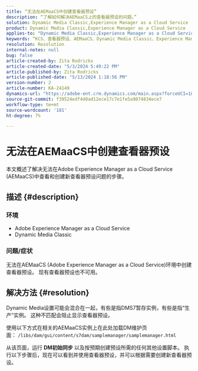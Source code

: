 ```yaml
---
title: “无法在AEMaaCS中创建查看器预设”
description: “了解如何解决AEMaaCS上的查看器预设的问题。”
solution: Dynamic Media Classic,Experience Manager as a Cloud Service
product: Dynamic Media Classic,Experience Manager as a Cloud Service
applies-to: "Dynamic Media Classic,Experience Manager as a Cloud Service"
keywords: “KCS、查看器预设、AEMaaCS、Dynamic Media Classic、Experience Manager”
resolution: Resolution
internal-notes: null
bug: false
article-created-by: Zita Rodricks
article-created-date: "5/3/2024 5:49:22 PM"
article-published-by: Zita Rodricks
article-published-date: "5/13/2024 1:18:56 PM"
version-number: 2
article-number: KA-24149
dynamics-url: "https://adobe-ent.crm.dynamics.com/main.aspx?forceUCI=1&pagetype=entityrecord&etn=knowledgearticle&id=d4a1e376-7509-ef11-9f8a-6045bd026dc7"
source-git-commit: f39524edf4d0ad12ece17c7e1fe5a9074834ece7
workflow-type: tm+mt
source-wordcount: '181'
ht-degree: 7%

---
```


# 无法在AEMaaCS中创建查看器预设


本文概述了解决无法在Adobe Experience Manager as a Cloud Service (AEMaaCS)中查看和创建新查看器预设问题的步骤。

## 描述 {#description}


### <b>环境</b>

- Adobe Experience Manager as a Cloud Service
- Dynamic Media Classic




### 问题/症状

无法在AEMaaCS (Adobe Experience Manager as a Cloud Service)环境中创建查看器预设。 现有查看器预设也不可用。


## 解决方法 {#resolution}


Dynamic Media设置可能会混合在一起，有些是指DMS7暂存实例，有些是指“生产”实例。 这种不匹配会阻止显示查看器预设。

使用以下方式在相关的AEMaaCS实例上在此处加载DM维护页面： `/libs/dam/gui/content/s7dam/samplemanager/samplemanager.html`

从该页面，运行 <b>DM初始同步</b> 以及按预期创建预设所需的任何其他设置脚本。 执行以下步骤后，现在可以看到并使用查看器预设，并可以根据需要创建新查看器预设。
